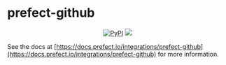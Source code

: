 # prefect-github

<p align="center">
    <a href="https://pypi.python.org/pypi/prefect-github/" alt="PyPI version">
        <img alt="PyPI" src="https://img.shields.io/pypi/v/prefect-github?color=26272B&labelColor=090422"></a>
    <a href="https://pepy.tech/badge/prefect-github/" alt="Downloads">
        <img src="https://img.shields.io/pypi/dm/prefect-github?color=26272B&labelColor=090422" /></a>
</p>

See the docs at [https://docs.prefect.io/integrations/prefect-github](https://docs.prefect.io/integrations/prefect-github) for more information.
